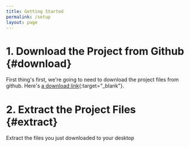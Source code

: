 ```yaml
---
title: Getting Started
permalink: /setup
layout: page
---
```


# 1. Download the Project from Github {#download}
First thing's first, we're going to need to download the project files from github. Here's [a download link](https://github.com/pettyjamesm/mammoth-school-sql-intro/archive/master.zip){:target="_blank"}.

# 2. Extract the Project Files {#extract}
Extract the files you just downloaded to your desktop
